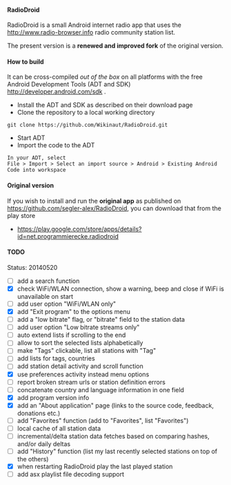 #### RadioDroid

RadioDroid is a small Android internet radio app that uses the http://www.radio-browser.info radio community station list.

The present version is a **renewed and improved fork** of the original version. 


#### How to build

It can be cross-compiled *out of the box* on all platforms with the free Android Development Tools (ADT and SDK) http://developer.android.com/sdk . 
* Install the ADT and SDK as described on their download page
* Clone the repository to a local working directory

```
git clone https://github.com/Wikinaut/RadioDroid.git
```

* Start ADT
* Import the code to the ADT

```
In your ADT, select
File > Import > Select an import source > Android > Existing Android Code into workspace
```

#### Original version
If you wish to install and run the **original app** as published on https://github.com/segler-alex/RadioDroid, you can download that from the play store
* https://play.google.com/store/apps/details?id=net.programmierecke.radiodroid

#### TODO

Status: 20140520

- [ ] add a search function
- [x] check WiFi/WLAN connection, show a warning, beep and close if WiFi is unavailable on start
- [ ] add user option "WiFi/WLAN only"
- [x] add "Exit program" to the options menu
- [ ] add a "low bitrate" flag, or "bitrate" field to the station data
- [ ] add user option "Low bitrate streams only"
- [ ] auto extend lists if scrolling to the end
- [ ] allow to sort the selected lists alphabetically
- [ ] make "Tags" clickable, list all stations with "Tag"
- [ ] add lists for tags, countries
- [ ] add station detail activity and scroll function
- [x] use preferences activity instead menu options
- [ ] report broken stream urls or station definition errors
- [ ] concatenate country and language information in one field
- [x] add program version info
- [x] add an "About application" page (links to the source code, feedback, donations etc.)
- [ ] add "Favorites" function (add to "Favorites", list "Favorites")
- [ ] local cache of all station data
- [ ] incremental/delta station data fetches based on comparing hashes, and/or daily deltas
- [ ] add "History" function (list my last recently selected stations on top of the others)
- [x] when restarting RadioDroid play the last played station
- [ ] add asx playlist file decoding support
